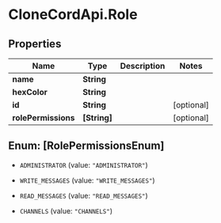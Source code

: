 # CloneCordApi.Role

## Properties

Name | Type | Description | Notes
------------ | ------------- | ------------- | -------------
**name** | **String** |  | 
**hexColor** | **String** |  | 
**id** | **String** |  | [optional] 
**rolePermissions** | **[String]** |  | [optional] 



## Enum: [RolePermissionsEnum]


* `ADMINISTRATOR` (value: `"ADMINISTRATOR"`)

* `WRITE_MESSAGES` (value: `"WRITE_MESSAGES"`)

* `READ_MESSAGES` (value: `"READ_MESSAGES"`)

* `CHANNELS` (value: `"CHANNELS"`)




